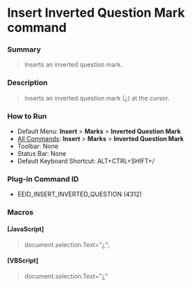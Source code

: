 # Insert Inverted Question Mark command

### Summary

> Inserts an inverted question mark.

### Description

> Inserts an inverted question mark (¿) at the cursor.

### How to Run

- Default Menu: **Insert** \> **Marks** \> **Inverted Question Mark**
- [All Commands](../tools/all_commands): **Insert** \> **Marks** \> **Inverted Question Mark**
- Toolbar: None
- Status Bar: None
- Default Keyboard Shortcut: ALT+CTRL+SHIFT+/

### Plug-in Command ID

- EEID\_INSERT\_INVERTED\_QUESTION (4312)

### Macros

#### \[JavaScript\]

> document.selection.Text="¿";

#### \[VBScript\]

> document.selection.Text="¿"
